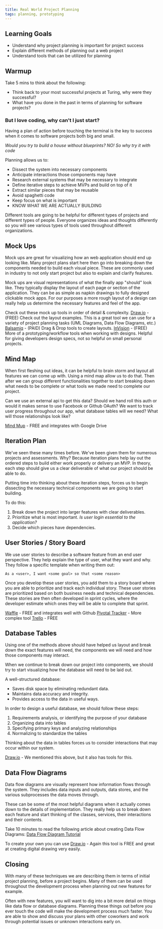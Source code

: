 ```yaml
---
title: Real World Project Planning
tags: planning, prototyping
---
```


## Learning Goals

- Understand why project planning is important for project success
- Explain different methods of planning out a web project
- Understand tools that can be utilized for planning

## Warmup

Take 5 mins to think about the following:
- Think back to your most successful projects at Turing, why were they successful?
- What have you done in the past in terms of planning for software projects?

### But I love coding, why can't I just start?

Having a plan of action before touching the terminal is the key to success when it comes to software projects both big and small.

*Would you try to build a house without blueprints? NO! So why try it with code*

Planning allows us to:
- Dissect the system into necessary components
- Anticipate interactions those components may have
- Research external systems that may be necessary to integrate
- Define iterative steps to achieve MVPs and build on top of it
- Extract similar pieces that may be reusable
- Avoid spaghetti code
- Keep focus on what is important
- KNOW WHAT WE ARE ACTUALLY BUILDING

Different tools are going to be helpful for different types of projects and different types of people. Everyone organizes ideas and thoughts differently so you will see various types of tools used throughout different organizations.

## Mock Ups

Mock ups are great for visualizing how an web application should end up looking like. Many project plans start here then go into breaking down the components needed to build each visual piece. These are commonly used in industry to not only start project but also to explain and clarify features.

Mock ups are visual representations of what the finally app "should" look like. They typically display the layout of each page or section of the application. They can be as simple as napkin drawings to fully designed clickable mock apps. For our purposes a more rough layout of a design can really help us determine the necessary features and feel of the app.

Check out these mock up tools in order of detail & complexity.
[Draw.io](https://www.draw.io/) - (FREE) Check out the layout examples. This is a great tool we can use for a variety of project planning tasks (UML Diagrams, Data Flow Diagrams, etc.)
[Balsamiq](https://balsamiq.com/) - (PAID) Drag & Drop tools to create layouts.
[InVision](https://www.invisionapp.com/) - (FREE) More of a prototyping/workflow tools when working with designs. Helpful for giving developers design specs, not so helpful on small personal projects.

## Mind Map

When first fleshing out ideas, it can be helpful to brain storm and layout all features we can come up with. Using a mind map allow us to do that. Then after we can group different functionalities together to start breaking down what needs to be complete or what tools we made need to complete our project.

Can we use an external api to get this data?
Should we hand roll this auth or would it makes sense to use Facebook or Github OAuth?
We want to track user progress throughout our app, what database tables will we need? What will those relationships look like?

[Mind Mup](https://drive.mindmup.com/) - FREE and integrates with Google Drive

## Iteration Plan

We've seen these many times before. We've been given them for numerous projects and assessments. Why? Because iteration plans help lay out the ordered steps to build either work properly or delivery an MVP. In theory, each step should give us a clear deliverable of what our project should be able to do.

Putting time into thinking about these iteration steps, forces us to begin dissecting the necessary technical components we are going to start building.

To do this:
1. Break down the project into larger features with clear deliverables.
2. Prioritize what is most important. *Is user login essential to the application?*
3. Decide which pieces have dependencies.

## User Stories / Story Board

We use user stories to describe a software feature from an end user perspective. They help explain the type of user, what they want and why. They follow a specific template when writing them out:

`As a <user>, I want <some goal> so that <some reason>`

Once you develop these user stories, you add them to a story board where you are able to prioritize and track each individual story. These user stories are prioritized based on both business needs and technical dependencies. These stories are then often developed in sprint cycles, where the developer estimate which ones they will be able to complete that sprint.

[Waffle](https://waffle.io/) - FREE and integrates well with Github
[Pivotal Tracker](https://pivotal.io/) - More complex tool
[Trello](https://trello.com/) - FREE

## Database Tables

Using one of the methods above should have helped us layout and break down the exact features will need, the components we will need and how those components may interact.

When we continue to break down our project into components, we should try to start visualizing how the database will need to be laid out.

A well-structured database:
- Saves disk space by eliminating redundant data.
- Maintains data accuracy and integrity.
- Provides access to the data in useful ways.

In order to design a useful database, we should follow these steps:
1. Requirements analysis, or identifying the purpose of your database
2. Organizing data into tables
3. Specifying primary keys and analyzing relationships
4. Normalizing to standardize the tables

Thinking about the data in tables forces us to consider interactions that may occur within our system.

[Draw.io](https://www.draw.io/) - We mentioned this above, but it also has tools for this.

## Data Flow Diagrams

Data flow diagrams are visually represent how information flows through the system. They includes data inputs and outputs, data stores, and the various subprocesses the data moves through.

These can be some of the most helpful diagrams when it actually comes down to the details of implementation. They really help us to break down each feature and start thinking of the classes, services, their interactions and their contents.

Take 10 minutes to read the following article about creating Data Flow Diagrams:
[Data Flow Diagram Tutorial](https://www.lucidchart.com/blog/data-flow-diagram-tutorial)

To create your own you can use [Draw.io](https://www.draw.io/) - Again this tool is FREE and great at creating digital drawing very easily.

## Closing

With many of these techniques we are describing them in terms of initial project planning, before a project begins. Many of them can be used throughout the development process when planning out new features for example.

Often with new features, you will want to dig into a bit more detail on things like data flow or database diagrams. Planning these things out before you ever touch the code will make the development process much faster. You are able to show and discuss your plans with other coworkers and work through potential issues or unknown interactions early on.
